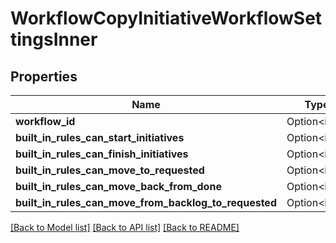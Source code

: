 # WorkflowCopyInitiativeWorkflowSettingsInner

## Properties

Name | Type | Description | Notes
------------ | ------------- | ------------- | -------------
**workflow_id** | Option<**i32**> |  | [optional]
**built_in_rules_can_start_initiatives** | Option<**i32**> |  | [optional]
**built_in_rules_can_finish_initiatives** | Option<**i32**> |  | [optional]
**built_in_rules_can_move_to_requested** | Option<**i32**> |  | [optional]
**built_in_rules_can_move_back_from_done** | Option<**i32**> |  | [optional]
**built_in_rules_can_move_from_backlog_to_requested** | Option<**i32**> |  | [optional]

[[Back to Model list]](../README.md#documentation-for-models) [[Back to API list]](../README.md#documentation-for-api-endpoints) [[Back to README]](../README.md)



